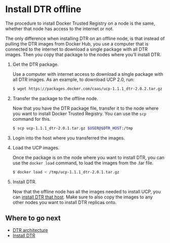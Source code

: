 <!--[metadata]>
+++
title = "Install offline"
description = "Learn how to install Docker Trusted Registry on a machine with no internet access."
keywords = ["docker, registry, install, offline"]
[menu.main]
parent="workw_dtr_install"
identifier="dtr_install_offline"
weight=30
+++
<![end-metadata]-->


# Install DTR offline

The procedure to install Docker Trusted Registry on a node is the same,
whether that node has access to the internet or not.

The only difference when installing DTR on an offline node, is that instead
of pulling the DTR images from Docker Hub, you use a computer that is connected
to the internet to download a single package with all DTR images. Then you
copy that package to the nodes where you’ll install DTR.

1. Get the DTR package.

    Use a computer with internet access to download a single package with all DTR
    images. As an example, to download UCP 2.0, run:

    ```bash
    $ wget https://packages.docker.com/caas/ucp-1.1.1_dtr-2.0.2.tar.gz
    ```

2. Transfer the package to the offline node.

    Now that you have the DTR package file, transfer it to the node where you
    want to install Docker Trusted Registry. You can use the `scp` command
    for this.

    ```bash
    $ scp ucp-1.1.1_dtr-2.0.1.tar.gz $USER@$DTR_HOST:/tmp
    ```

3. Login into the host where you transferred the images.

4. Load the UCP images.

    Once the package is on the node where you want to install DTR, you can use
    the `docker load` command, to load the images from the .tar file.

    ```bash
    $ docker load < /tmp/ucp-1.1.1_dtr-2.0.1.tar.gz
    ```

5. Install DTR.

    Now that the offline node has all the images needed to install UCP,
    you can [install DTR that host](install-dtr.md). Make sure to
    also copy the images to any other nodes you want to install DTR
    replicas onto.


## Where to go next

* [DTR architecture](../architecture.md)
* [Install DTR](install-dtr.md)

